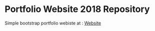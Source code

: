 # Portfolio Website 2018 Repository


Simple bootstrap portfolio webiste at : [Website](http://particlepanda.xyz/)



